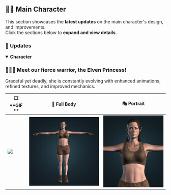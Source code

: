 ## 🧝🏻 Main Character  

This section showcases the **latest updates** on the main character's design, and improvements.  
Click the sections below to **expand and view details**.

### 📌 Updates  

<details open>
  <summary><strong>Character</strong></summary>

  ### **🧝🏻🏹 Meet our fierce warrior, the Elven Princess!**  
  Graceful yet deadly, she is constantly evolving with enhanced animations, refined textures, and improved mechanics.  

  | 🎞 **GIF ** | 🏹 **Full Body** | 🎭 **Portrait** |
  |------|------|------|
  | <img src="https://raw.githubusercontent.com/karakusnurullah/ECOS-WIP-Action-Adventure-Showcase/main/Assets/Gif/Characters/MainCharacters/MainCharacter.gif" width="215"> | <img src="https://raw.githubusercontent.com/karakusnurullah/ECOS-WIP-Action-Adventure-Showcase/main/Assets/Images/Characters/MainCharacter/MainCharacterFullBody.png" width="600"> | <img src="https://raw.githubusercontent.com/karakusnurullah/ECOS-WIP-Action-Adventure-Showcase/main/Assets/Images/Characters/MainCharacter/MainCharacterPotrait.png" width="475"> |

</details>
